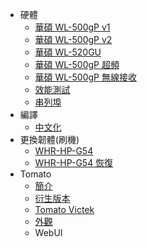   * 硬體
    * [華碩 WL-500gP v1](WL500GPV1.md)
    * [華碩 WL-500gP v2](WL500GPV2.md)
    * [華碩 WL-520GU](WL520GU.md)
    * [華碩 WL-500gP 超頻](WL500GP300.md)
    * [華碩 WL-500gP 無線接收](500gpRX.md)
    * [效能測試](Benchmark.md)
    * [串列埠](COM2TTL.md)
  * 編譯
    * [中文化](Howto_gcc_withchinese.md)
  * 更換韌體(刷機)
    * [WHR-HP-G54](flash1.md)
    * [WHR-HP-G54 恢復](flash2.md)
  * Tomato
    * [簡介](tomato.md)
    * [衍生版本](Tomatomod.md)
    * [Tomato Victek](TOMATO113.md)
    * [外觀](Theme.md)
    * WebUI